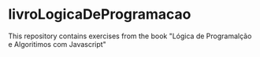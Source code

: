 # livroLogicaDeProgramacao
This repository contains exercises from the book "Lógica de Programalção e Algoritimos com Javascript"
